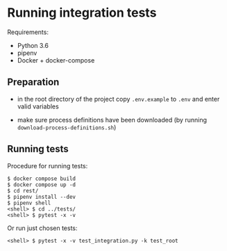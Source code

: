 # Running integration tests

Requirements:
- Python 3.6
- pipenv
- Docker + docker-compose


## Preparation

- in the root directory of the project copy `.env.example` to `.env`  and enter valid variables

- make sure process definitions have been downloaded (by running `download-process-definitions.sh`)

## Running tests

Procedure for running tests:
```
$ docker compose build
$ docker compose up -d
$ cd rest/
$ pipenv install --dev
$ pipenv shell
<shell> $ cd ../tests/
<shell> $ pytest -x -v 
```

Or run just chosen tests:
```
<shell> $ pytest -x -v test_integration.py -k test_root
```
